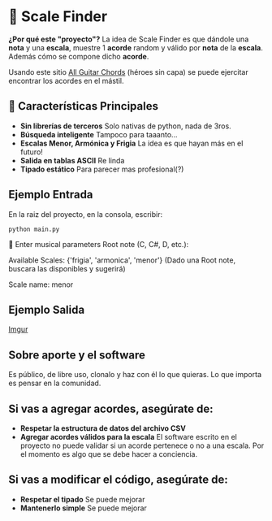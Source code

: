 # 🎵 Scale Finder

**¿Por qué este "proyecto"?**
La idea de Scale Finder es que dándole una **nota** y una **escala**, muestre 1 **acorde** random y válido por **nota** de la **escala**. Además cómo se compone dicho **acorde**.

Usando este sitio [All Guitar Chords](https://www.all-guitar-chords.com/chords/identifier) (héroes sin capa)
se puede ejercitar encontrar los acordes en el mástil.


## 🚀 Características Principales
- **Sin librerías de terceros** Solo nativas de python, nada de 3ros.
- **Búsqueda inteligente** Tampoco para taaanto...
- **Escalas Menor, Armónica y Frigia** La idea es que hayan más en el futuro!
- **Salida en tablas ASCII** Re linda
- **Tipado estático** Para parecer mas profesional(?)

## Ejemplo Entrada

En la raiz del proyecto, en la consola, escribir: 

`python main.py`

🎼 Enter musical parameters
Root note (C, C#, D, etc.):

Available Scales: {'frigia', 'armonica', 'menor'} (Dado una Root note, buscara las disponibles y sugerirá)

Scale name: menor

## Ejemplo Salida

[Imgur](https://imgur.com/T0wlDF5)


## Sobre aporte y el software
Es público, de libre uso, clonalo y haz con él lo que quieras. Lo que importa es pensar en la comunidad.

## Si vas a agregar acordes, asegúrate de:
- **Respetar la estructura de datos del archivo CSV**
- **Agregar acordes válidos para la escala** El software escrito en el proyecto no puede validar si un acorde pertenece o no a una escala.
Por el momento es algo que se debe hacer a conciencia.

## Si vas a modificar el código, asegúrate de:
- **Respetar el tipado** Se puede mejorar
- **Mantenerlo simple** Se puede mejorar
